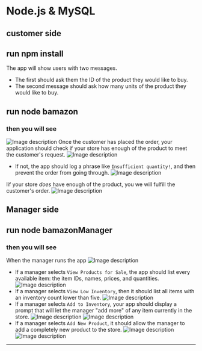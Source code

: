 # Node.js & MySQL

## customer side
## run npm install
 The app will show users with two messages.

   * The first should ask them the ID of the product they would like to buy.
   * The second message should ask how many units of the product they would like to buy.
## run node bamazon
### then you will see
![Image description](https://wangx733.github.io/cli-apps/bamazon/images/1.png)
Once the customer has placed the order, your application should check if your store has enough of the product to meet the customer's request.
![Image description](https://wangx733.github.io/cli-apps/bamazon/images/2.png)
   * If not, the app should log a phrase like `Insufficient quantity!`, and then prevent the order from going through.
![Image description](https://wangx733.github.io/cli-apps/bamazon/images/4.png)

Iif your store _does_ have enough of the product, you we will fulfill the customer's order.
![Image description](https://wangx733.github.io/cli-apps/bamazon/images/3.png)




## Manager side
## run node bamazonManager
### then you will see
When the manager runs the app
    ![Image description](https://wangx733.github.io/cli-apps/bamazon/images/5.png)

  * If a manager selects `View Products for Sale`, the app should list every available item: the item IDs, names, prices, and quantities.
![Image description](https://wangx733.github.io/cli-apps/bamazon/images/6.png)
  * If a manager selects `View Low Inventory`, then it should list all items with an inventory count lower than five.
![Image description](https://wangx733.github.io/cli-apps/bamazon/images/7.png)
  * If a manager selects `Add to Inventory`, your app should display a prompt that will let the manager "add more" of any item currently in the store.
![Image description](https://wangx733.github.io/cli-apps/bamazon/images/8.png)
![Image description](https://wangx733.github.io/cli-apps/bamazon/images/9.png)
  * If a manager selects `Add New Product`, it should allow the manager to add a completely new product to the store.
![Image description](https://wangx733.github.io/cli-apps/bamazon/images/10.png)
![Image description](https://wangx733.github.io/cli-apps/bamazon/images/11.png)
- - -

